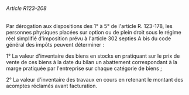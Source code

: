 ###### Article R123-208

Par dérogation aux dispositions des 1° à 5° de l'article R. 123-178, les personnes physiques placées sur option ou de plein droit sous le régime réel simplifié d'imposition prévu à l'article 302 septies A bis du code général des impôts peuvent déterminer :

1° La valeur d'inventaire des biens en stocks en pratiquant sur le prix de vente de ces biens à la date du bilan un abattement correspondant à la marge pratiquée par l'entreprise sur chaque catégorie de biens ;

2° La valeur d'inventaire des travaux en cours en retenant le montant des acomptes réclamés avant facturation.

